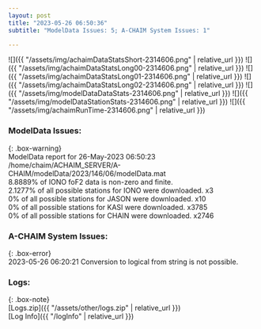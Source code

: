 ```yaml
---
layout: post
title: "2023-05-26 06:50:36"
subtitle: "ModelData Issues: 5; A-CHAIM System Issues: 1"

---
```


![]({{ "/assets/img/achaimDataStatsShort-2314606.png" | relative_url }})
![]({{ "/assets/img/achaimDataStatsLong00-2314606.png" | relative_url }})
![]({{ "/assets/img/achaimDataStatsLong01-2314606.png" | relative_url }})
![]({{ "/assets/img/achaimDataStatsLong02-2314606.png" | relative_url }})
![]({{ "/assets/img/modelDataDataStats-2314606.png" | relative_url }})
![]({{ "/assets/img/modelDataStationStats-2314606.png" | relative_url }})
![]({{ "/assets/img/achaimRunTime-2314606.png" | relative_url }})


### ModelData Issues:  
  
{: .box-warning}  
 ModelData report for 26-May-2023 06:50:23   
 /home/chaim/ACHAIM_SERVER/A-CHAIM/modelData/2023/146/06/modelData.mat   
 8.8889% of IONO foF2 data is non-zero and finite.   
 2.1277% of all possible stations for IONO were downloaded. x3   
 0% of all possible stations for JASON were downloaded. x10   
 0% of all possible stations for KASI were downloaded. x3785   
 0% of all possible stations for CHAIN were downloaded. x2746   
  
### A-CHAIM System Issues:  
  
{: .box-error}  
2023-05-26 06:20:21 Conversion to logical from string is not possible.  

### Logs:  
  
{: .box-note}  
[Logs.zip]({{ "/assets/other/logs.zip" | relative_url }})  
[Log Info]({{ "/logInfo" | relative_url }})  
